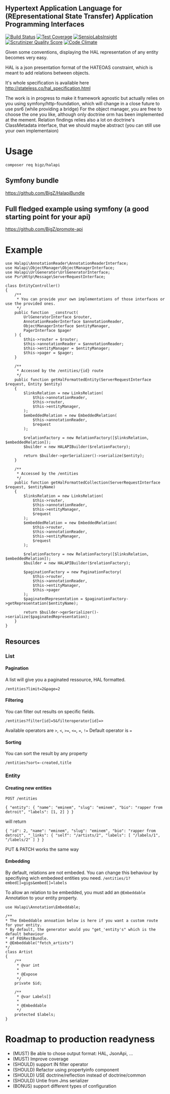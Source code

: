 Hypertext Application Language for (REpresentational State Transfer) Application Programming Interfaces
-------------------------------------------------------------------------------------------------------

[![Build
Status](https://travis-ci.org/BigZ/Halapi.svg?branch=master)](http://travis-ci.org/BigZ/Halapi)
[![Test Coverage](https://codeclimate.com/github/BigZ/Halapi/badges/coverage.svg)](https://codeclimate.com/github/BigZ/Halapi/coverage)
[![SensioLabsInsight](https://insight.sensiolabs.com/projects/240ef51f-6625-4c79-9ba2-58d4fcb63fa5/mini.png)](https://insight.sensiolabs.com/projects/240ef51f-6625-4c79-9ba2-58d4fcb63fa5)
[![Scrutinizer Quality
Score](https://scrutinizer-ci.com/g/BigZ/Halapi/badges/quality-score.png?s=45b5a825f99de4d29c98b5103f59e060139cf354)](https://scrutinizer-ci.com/g/BigZ/Halapi/)
[![Code Climate](https://codeclimate.com/github/BigZ/Halapi/badges/gpa.svg)](https://codeclimate.com/github/BigZ/Halapi)

Given some conventions, displaying the HAL representation of any entity becomes very easy.

HAL is a json presentation format of the HATEOAS constraint, which is meant to add relations between objects.

It's whole specification is available here http://stateless.co/hal_specification.html

The work is in progress to make it framework agnostic but actually relies on you using symfony/http-foundation, which will change in a close future to use psr6 (while providing a bridge)
For the object manager, you are free to choose the one you like, although only doctrine orm has been implemented at the mement.
Relation findings relies also a lot on doctrine's ClassMetadata interface, that we should maybe abstract (you can still use your own implementaion)

# Usage
`composer req bigz/halapi`

## Symfony bundle
https://github.com/BigZ/HalapiBundle

## Full fledged example using symfony (a good starting point for your api)
https://github.com/BigZ/promote-api

# Example

```
use Halapi\AnnotationReader\AnnotationReaderInterface;
use Halapi\ObjectManager\ObjectManagerInterface;
use Halapi\UrlGenerator\UrlGeneratorInterface;
use Psr\Http\Message\ServerRequestInterface;

class EntityController()
{
    /**
     * You can provide your own implementations of those interfaces or use the provided ones.
     */
    public function __construct(
        UrlGeneratorInterface $router,
        AnnotationReaderInterface $annotationReader,
        ObjectManagerInterface $entityManager,
        PagerInterface $pager
    ) {
        $this->router = $router;
        $this->annotationReader = $annotationReader;
        $this->entityManager = $entityManager;
        $this->pager = $pager;
    }

    /**
     * Accessed by the /entities/{id} route
     */
    public function getHalFormattedEntity(ServerRequestInterface $request, Entity $entity)
    {
        $linksRelation = new LinksRelation(
            $this->annotationReader,
            $this->router,
            $this->entityManager,
        );
        $embeddedRelation = new EmbeddedRelation(
            $this->annotationReader,
            $request
        );

        $relationFactory = new RelationFactory([$linksRelation, $embeddedRelation]);
        $builder = new HALAPIBuilder($relationFactory);

        return $builder->gerSerializer()->serialize($entity);
    }

    /**
     * Accessed by the /entities
     */
    public function getHalFormattedCollection(ServerRequestInterface $request, $entityName)
    {
        $linksRelation = new LinksRelation(
            $this->router,
            $this->annotationReader,
            $this->entityManager,
            $request
        );
        $embeddedRelation = new EmbeddedRelation(
            $this->router,
            $this->annotationReader,
            $this->entityManager,
            $request
        );

        $relationFactory = new RelationFactory([$linksRelation, $embeddedRelation]);
        $builder = new HALAPIBuilder($relationFactory);

        $paginationFactory = new PaginationFactory(
            $this->router,
            $this->annotationReader,
            $this->entityManager,
            $this->pager
        );
        $paginatedRepresentation = $paginationFactory->getRepresentation($entityName);

        return $builder->gerSerializer()->serialize($paginatedRepresentation);
    }
}
```

## Resources

### List

#### Pagination
A list will give you a paginated ressource, HAL formatted.

`/entities?limit=2&page=2`

#### Filtering
You can filter out results on specific fields.

`/entities?filter[id]=5&filteroperator[id]=>`

Available operators are `>`, `<`, `>=`, `<=`, `=`, `!=`
Default operator is `=`

#### Sorting
You can sort the result by any property

`/entities?sort=-created,title`

### Entity
#### Creating new entities
`POST /entities`

`{
     "entity": {
         "name": "eminem",
         "slug": "eminem",
         "bio": "rapper from detroit",
         "labels": [1, 2]
     }
 }`

 will return

`{
   "id": 2,
   "name": "eminem",
   "slug": "eminem",
   "bio": "rapper from detroit",
   "_links": {
     "self": "/artists/2",
     "labels": [
       "/labels/1",
       "/labels/2"
     ]
   }
 }`

PUT & PATCH works the same way

#### Embedding

By default, relations are not embeded. You can change this behaviour by specifiying wich embedeed entities you need.
`/entities/1?embed[]=gigs&embed[]=labels`

To allow an relation to be embedded, you must add an `@Embeddable` Annotation to your entity property.

```
use Halapi\Annotation\Embeddable;

/**
* The Embeddable annoation below is here if you want a custom route for your entity.
* By default, the generator would you "get_'entity's" which is the default behaviour
* of FOSRestBundle.
* @Embeddable("fetch_artists")
*/
class Artist
{
    /**
     * @var int
     *
     * @Expose
     */
    private $id;

    /**
     * @var Labels[]
     *
     * @Embeddable
     */
    protected $labels;
}

```

# Roadmap to production readyness

- (MUST) Be able to chose output format: HAL, JsonApi, ...
- (MUST) Improve coverage
- (SHOULD) support IN filter operator
- (SHOULD) Refactor using propertyinfo component
- (SHOULD) USE doctrine/reflection instead of doctrine/common
- (SHOULD) Untie from Jms serializer
- (BONUS) support different types of configuration